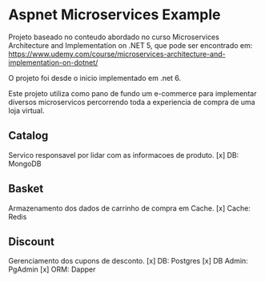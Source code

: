 # Aspnet Microservices Example

Projeto baseado no conteudo abordado no curso Microservices Architecture and Implementation on .NET 5, que pode ser encontrado em: https://www.udemy.com/course/microservices-architecture-and-implementation-on-dotnet/

O projeto foi desde o inicio implementado em .net 6.

Este projeto utiliza como pano de fundo um e-commerce para implementar diversos microservicos percorrendo toda a experiencia de compra de uma loja virtual.

## Catalog
Servico responsavel por lidar com as informacoes de produto.
[x] DB: MongoDB

## Basket
Armazenamento dos dados de carrinho de compra em Cache.
[x] Cache: Redis

## Discount
Gerenciamento dos cupons de desconto.
[x] DB: Postgres
[x] DB Admin: PgAdmin
[x] ORM: Dapper

